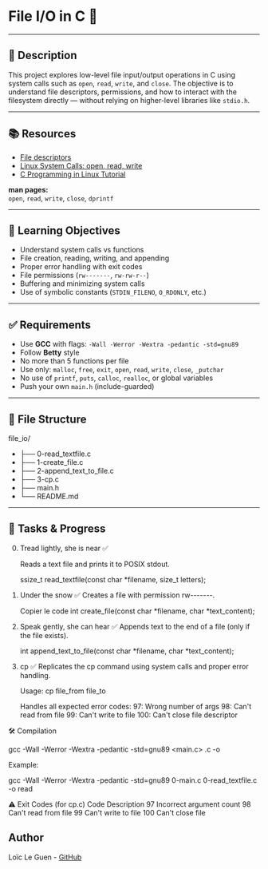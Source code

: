 # File I/O in C 🔧


---

## 📝 Description

This project explores low-level file input/output operations in C using system calls such as `open`, `read`, `write`, and `close`. The objective is to understand file descriptors, permissions, and how to interact with the filesystem directly — without relying on higher-level libraries like `stdio.h`.

---

## 📚 Resources

- [File descriptors](https://www.geeksforgeeks.org/file-descriptors-in-c-c-with-examples/)
- [Linux System Calls: open, read, write](https://www.geeksforgeeks.org/input-output-system-calls-c-create-open-close-read-write/)
- [C Programming in Linux Tutorial](https://www.youtube.com/watch?v=V7WvT9Z3XF0)

**man pages:**  
`open`, `read`, `write`, `close`, `dprintf`

---

## 🎯 Learning Objectives

- Understand system calls vs functions
- File creation, reading, writing, and appending
- Proper error handling with exit codes
- File permissions (`rw-------`, `rw-rw-r--`)
- Buffering and minimizing system calls
- Use of symbolic constants (`STDIN_FILENO`, `O_RDONLY`, etc.)

---

## ✅ Requirements

- Use **GCC** with flags: `-Wall -Werror -Wextra -pedantic -std=gnu89`
- Follow **Betty** style
- No more than 5 functions per file
- Use only: `malloc`, `free`, `exit`, `open`, `read`, `write`, `close`, `_putchar`
- No use of `printf`, `puts`, `calloc`, `realloc`, or global variables
- Push your own `main.h` (include-guarded)

---

## 📂 File Structure

file_io/
- ├── 0-read_textfile.c
- ├── 1-create_file.c
- ├── 2-append_text_to_file.c
- ├── 3-cp.c
- ├── main.h
- └── README.md


---

## 🧪 Tasks & Progress

0. Tread lightly, she is near ✅

    Reads a text file and prints it to POSIX stdout.

    ssize_t read_textfile(const char *filename, size_t letters);

1. Under the snow ✅
    Creates a file with permission rw-------.

    Copier le code
    int create_file(const char *filename, char *text_content);

2. Speak gently, she can hear ✅
    Appends text to the end of a file (only if the file exists).

    int append_text_to_file(const char *filename, char *text_content);

3. cp ✅
    Replicates the cp command using system calls and proper error handling.

    Usage: cp file_from file_to

    Handles all expected error codes:
    97: Wrong number of args
    98: Can't read from file
    99: Can't write to file
    100: Can't close file descriptor

🛠 Compilation

gcc -Wall -Werror -Wextra -pedantic -std=gnu89 <main.c> <task>.c -o <output>

Example:

gcc -Wall -Werror -Wextra -pedantic -std=gnu89 0-main.c 0-read_textfile.c -o read


⚠️ Exit Codes (for cp.c)
Code	Description
97	Incorrect argument count
98	Can't read from file
99	Can't write to file
100	Can't close file


## Author
Loïc Le Guen - [GitHub](https://github.com/loicleguen/holbertonschool-low_level_programming.git)